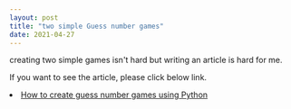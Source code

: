 ```yaml
---
layout: post
title: "two simple Guess number games"
date: 2021-04-27
---
```


creating two simple games isn't hard but writing an article is hard for me.

If you want to see the article, please click below link.

<li><a href="https://dannytwenglish-6517.medium.com/how-to-create-guess-number-games-using-python-ddd7b9cb05b3">How to create guess number games using Python</a></li>
